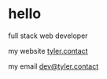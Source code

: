 # hello

full stack web developer

my website [tyler.contact](https://tyler.contact)

my email [dev@tyler.contact](mailto:dev@tyler.contact)

